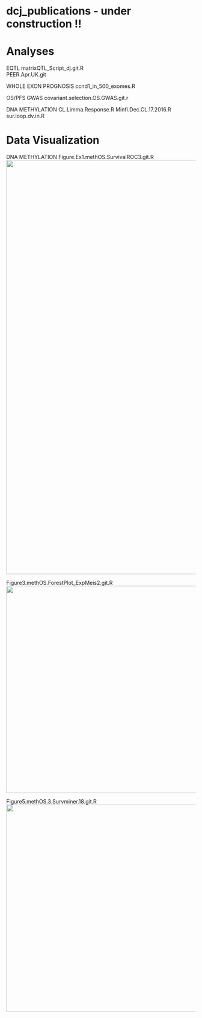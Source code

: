 # dcj_publications - under construction !!

# Analyses

EQTL
matrixQTL_Script_dj.git.R  
PEER.Apr.UK.git

WHOLE EXON PROGNOSIS
ccnd1_in_500_exomes.R 

OS/PFS GWAS
covariant.selection.OS.GWAS.git.r

DNA METHYLATION
CL.Limma.Response.R
Minfi.Dec.CL.17.2016.R
sur.loop.dv.in.R

# Data Visualization
 
 DNA METHYLATION
 Figure.Ex1.methOS.SurvivalROC3.git.R 
<img src=/figure3.svg width="1100">  

Figure3.methOS.ForestPlot_ExpMeis2.git.R
<img src=/figure4.svg width="550">

Figure5.methOS.3.Survminer.18.git.R
<img src=/figure4.svg width="550">
